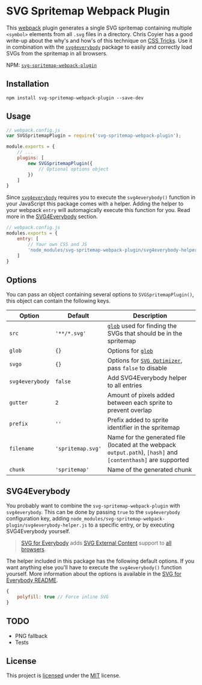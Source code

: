 # SVG Spritemap Webpack Plugin
This [webpack](https://webpack.github.io/) plugin generates a single SVG spritemap containing multiple `<symbol>` elements from all `.svg` files in a directory. Chris Coyier has a good write-up about the why's and how's of this technique on [CSS Tricks](https://css-tricks.com/svg-symbol-good-choice-icons/). Use it in combination with the [`svg4everybody`](https://github.com/jonathantneal/svg4everybody) package to easily and correctly load SVGs from the spritemap in all browsers.

NPM: [`svg-spritemap-webpack-plugin`](https://npmjs.com/package/svg-spritemap-webpack-plugin)

## Installation
```shell
npm install svg-spritemap-webpack-plugin --save-dev
```

## Usage
```js
// webpack.config.js
var SVGSpritemapPlugin = require('svg-spritemap-webpack-plugin');

module.exports = {
    // ...
    plugins: [
        new SVGSpritemapPlugin({
            // Optional options object
        })
    ]
}
```

Since [`svg4everybody`](https://github.com/jonathantneal/svg4everybody) requires you to execute the `svg4everybody()` function in your JavaScript this package comes with a helper. Adding the helper to your webpack `entry` will automagically execute this function for you. Read more in the [SVG4Everybody](#svg4everybody) section.

```js
// webpack.config.js
modules.exports = {
    entry: [
        // Your own CSS and JS
        'node_modules/svg-spritemap-webpack-plugin/svg4everybody-helper.js'
    ]
}
```

## Options
You can pass an object containing several options to `SVGSpritemapPlugin()`, this object can contain the following keys.

| Option          | Default           | Description                                                                                                    |
| --------------- | ----------------- | -------------------------------------------------------------------------------------------------------------- |
| `src`           | `'**/*.svg'`      | [`glob`](http://npmjs.com/package/glob) used for finding the SVGs that should be in the spritemap              |
| `glob`          | `{}`              | Options for [`glob`](http://npmjs.com/package/glob)                                                            |
| `svgo`          | `{}`              | Options for [`SVG Optimizer`](http://npmjs.com/package/svgo), pass `false` to disable                          |
| `svg4everybody` | `false`           | Add SVG4Everybody helper to all entries                                                                        |
| `gutter`        | `2`               | Amount of pixels added between each sprite to prevent overlap                                                  |
| `prefix`        | `''`              | Prefix added to sprite identifier in the spritemap                                                             |
| `filename`      | `'spritemap.svg'` | Name for the generated file (located at the webpack `output.path`), `[hash]` and `[contenthash]` are supported |
| `chunk`         | `'spritemap'`     | Name of the generated chunk                                                                                    |

## SVG4Everybody
You probably want to combine the `svg-spritemap-webpack-plugin` with `svg4everybody`. This can be done by passing `true` to the `svg4everybody` configuration key, adding `node_modules/svg-spritemap-webpack-plugin/svg4everybody-helper.js` to a specific entry, or by executing SVG4Everybody yourself.

> [SVG for Everybody](https://github.com/jonathantneal/svg4everybody) adds [SVG External Content](http://css-tricks.com/svg-sprites-use-better-icon-fonts/##Browser+Support) support to [all browsers](http://caniuse.com/svg).

The helper included in this package has the following default options. If you want anything else you'll have to execute the `svg4everybody()` function yourself. More information about the options is available in the [SVG for Everybody README](https://github.com/jonathantneal/svg4everybody/blob/master/README.md).

```js
{
    polyfill: true // Force inline SVG
}
```

## TODO
- PNG fallback
- Tests

## License
This project is [licensed](LICENSE.md) under the [MIT](https://opensource.org/licenses/MIT) license.
